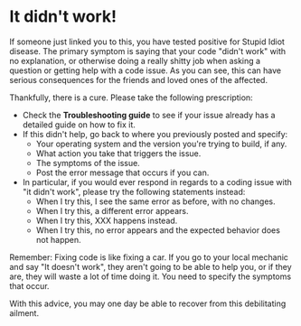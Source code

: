 # It didn't work!

If someone just linked you to this, you have tested positive for Stupid Idiot disease. The primary symptom is saying that your code "didn't work" with no explanation, or otherwise doing a really shitty job when asking a question or getting help with a code issue. As you can see, this can have serious consequences for the friends and loved ones of the affected.

Thankfully, there is a cure. Please take the following prescription:

- Check the **Troubleshooting guide** to see if your issue already has a detailed guide on how to fix it.
- If this didn't help, go back to where you previously posted and specify:
	- Your operating system and the version you're trying to build, if any.
	- What action you take that triggers the issue.
	- The symptoms of the issue.
	- Post the error message that occurs if you can. 
- In particular, if you would ever respond in regards to a coding issue with "it didn't work", please try the following statements instead:
	- When I try this, I see the same error as before, with no changes.
	- When I try this, a different error appears.
	- When I try this, XXX happens instead.
	- When I try this, no error appears and the expected behavior does not happen.
	
Remember: Fixing code is like fixing a car. If you go to your local mechanic and say "It doesn't work", they aren't going to be able to help you, or if they are, they will waste a lot of time doing it. You need to specify the symptoms that occur.
	
With this advice, you may one day be able to recover from this debilitating ailment.
